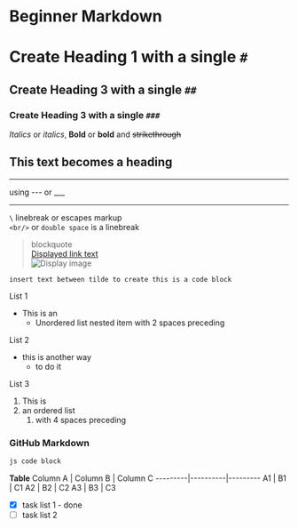 # Beginner Markdown

# Create Heading 1 with a single `#`
## Create Heading 3 with a single `##`
### Create Heading 3 with a single `###`

*Italics* or _italics_, **Bold** or __bold__ and ~~strikethrough~~

This text becomes a heading
---
---
using --- or ___
___

`\` linebreak or escapes markup\
`<br/>` or `double space` is a linebreak<br/>
> blockquote\
[Displayed link text](https://websitelink)\
![Display image](https://imagelocation.com/img/123.jpg)

`insert text between tilde to create this is a code block`

List 1
* This is an
  * Unordered list nested item with 2 spaces preceding
  
List 2
- this is another way
  - to do it
 
List 3
1. This is
1. an ordered list
    1. with 4 spaces preceding

### GitHub Markdown
```javascript
js code block
```

**Table**
Column A | Column B | Column C
---------|----------|---------
A1 | B1 | C1
A2 | B2 | C2
A3 | B3 | C3


* [x] task list 1 - done
* [ ] task list 2

